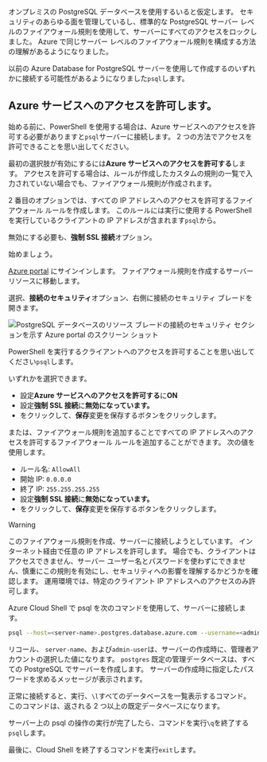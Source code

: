 オンプレミスの PostgreSQL データベースを使用するいると仮定します。 セキュリティのあらゆる面を管理しているし、標準的な PostgreSQL サーバー レベルのファイアウォール規則を使用して、サーバーにすべてのアクセスをロックしました。 Azure で同じサーバー レベルのファイアウォール規則を構成する方法の理解があるようになりました。

以前の Azure Database for PostgreSQL サーバーを使用して作成するのいずれかに接続する可能性があるようになりました`psql`します。

## <a name="allow-azure-service-access"></a>Azure サービスへのアクセスを許可します。

始める前に、PowerShell を使用する場合は、Azure サービスへのアクセスを許可する必要がありますと`psql`サーバーに接続します。 2 つの方法でアクセスを許可できることを思い出してください。

最初の選択肢が有効にするには**Azure サービスへのアクセスを許可する**します。 アクセスを許可する場合は、ルールが作成したカスタムの規則の一覧で入力されていない場合でも、ファイアウォール規則が作成されます。

2 番目のオプションでは、すべての IP アドレスへのアクセスを許可するファイアウォール ルールを作成します。 このルールには実行に使用する PowerShell を実行しているクライアントの IP アドレスが含まれます`psql`から。

無効にする必要も、**強制 SSL 接続**オプション。

始めましょう。

[Azure portal](https://portal.azure.com?azure-portal=true) にサインインします。 ファイアウォール規則を作成するサーバー リソースに移動します。

選択、**接続のセキュリティ**オプション、右側に接続のセキュリティ ブレードを開きます。

![PostgreSQL データベースのリソース ブレードの接続のセキュリティ セクションを示す Azure portal のスクリーン ショット](../media-draft/7-db-security-settings.png)

PowerShell を実行するクライアントへのアクセスを許可することを思い出してください`psql`します。

いずれかを選択できます。

- 設定**Azure サービスへのアクセスを許可する**に**ON**
- 設定**強制 SSL 接続**に**無効になっています。**
- をクリックして、**保存**変更を保存するボタンをクリックします。

または、ファイアウォール規則を追加することですべての IP アドレスへのアクセスを許可するファイアウォール ルールを追加することができます。 次の値を使用します。

- ルール名: `AllowAll`
- 開始 IP: `0.0.0.0`
- 終了 IP: `255.255.255.255`
- 設定**強制 SSL 接続**に**無効になっています。**
- をクリックして、**保存**変更を保存するボタンをクリックします。

> [!Warning]
> このファイアウォール規則を作成、サーバーに接続しようとしています。 インターネット経由で任意の IP アドレスを許可します。 場合でも、クライアントはアクセスできません、サーバー ユーザー名とパスワードを使わずにできません、慎重にこの規則を有効にし、セキュリティへの影響を理解するかどうかを確認します。 運用環境では、特定のクライアント IP アドレスへのアクセスのみ許可します。

Azure Cloud Shell で psql を次のコマンドを使用して、サーバーに接続します。

```bash
psql --host=<server-name>.postgres.database.azure.com --username=<admin-user>@<server-name> --dbname=postgres
```

リコール、 `server-name`、および`admin-user`は、サーバーの作成時に、管理者アカウントの選択した値になります。 `postgres` 既定の管理データベースは、すべての PostgreSQL でサーバーを作成します。 サーバーの作成時に指定したパスワードを求めるメッセージが表示されます。

正常に接続すると、実行、`\l`すべてのデータベースを一覧表示するコマンド。 このコマンドは、返される 2 つ以上の既定データベースになります。

サーバー上の psql の操作の実行が完了したら、コマンドを実行`\q`を終了する`psql`します。

最後に、Cloud Shell を終了するコマンドを実行`exit`します。

